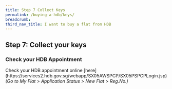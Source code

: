```yaml
---
title: Step 7 Collect Keys
permalink: /buying-a-hdb/keys/
breadcrumb: 
third_nav_title: I want to buy a flat from HDB
---
```


## Step 7: Collect your keys

### Check your HDB Appointment

<p>Check your HDB appointment online [here](https://services2.hdb.gov.sg/webapp/SX05AWSPCP/SX05PSPCPLogin.jsp)<br>
<em>(Go to My Flat > Application Status > New Flat > Reg.No.)</em></p>
